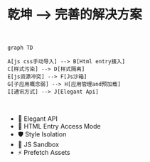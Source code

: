 # 乾坤 --> 完善的解决方案

<br>

```mermaid {theme: 'neutral', scale: 0.8}
graph TD

A[js css手动导入] --> B[Html entry接入]
C[样式污染] --> D[样式隔离]
E[js资源冲突] --> F[Js沙箱]
G[子应用概念弱] --> H[应用管理and预加载]
I[通讯方式] --> J[Elegant Api]
```

<br>

- 💃 Elegant API
- 💪 HTML Entry Access Mode
- 🛡 Style Isolation
- 🧳 JS Sandbox
- ⚡ Prefetch Assets